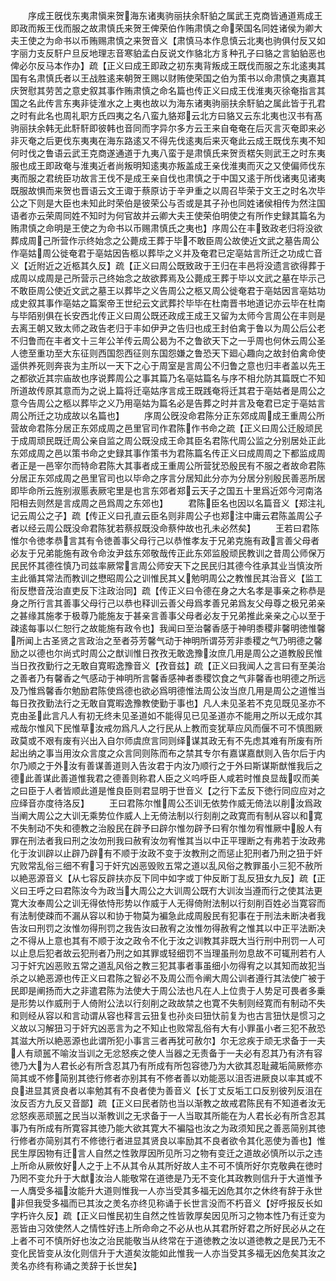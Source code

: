 <!-- { "loadSidebar": true } -->
　　序成王旣伐东夷肃愼来贺海东诸夷驹丽扶余馯貃之属武王克商皆通道焉成王即政而叛王伐而服之故肃慎氏来贺王俾荣伯作贿肃慎之命荣国名同姓诸侯为卿大夫王使之为命书以币贿赐肃慎之来贺音义【肃慎马本作息慎云北夷也驹俱付反又如字丽力支反馯户旦反地理志音寒貃孟白反说文作貉北方豸种孔子曰貉之言貃貃恶也俾必尔反马本作办】疏【正义曰成王即政之初东夷背叛成王既伐而服之东北逺夷其国有名肃慎氏者以王战胜逺来朝贺王赐以财贿使荣国之伯为策书以命肃慎之夷嘉其庆贺慰其劳苦之意史叙其事作贿肃慎之命名篇也传正义曰成王伐淮夷灭徐奄指言其国之名此传言东夷非徒淮水之上夷也故以为海东诸夷驹丽扶余馯貃之属此皆于孔君之时有此名也周礼职方氏四夷之名八蛮九貉郑云北方曰貉又云东北夷也汉书有髙驹丽扶余韩无此馯馯即彼韩也音同而字异尔多方云王来自奄奄在后灭言灭奄即来必非灭奄之后更伐东夷夷在海东路逺又不得先伐逺夷后来灭奄此云成王既伐东夷不知何时伐之鲁语云武王克商遂通道于九夷八蛮于是肃慎氏来贺贡楛矢则武王之时东夷服也成王即政奄与淮夷近者尚叛明知逺夷亦叛盖成王亲伐淮夷而灭之又使偏师伐东夷而服之君统臣功故言王伐不是成王亲自伐也肃慎之于中国又逺于所伐诸夷见诸夷既服故惧而来贺也晋语云文王诹于蔡原访于辛尹重之以周召毕荣于文王之时名次毕公之下则是大臣也未知此时荣伯是彼荣公与否或是其子孙也同姓诸侯相传为然注国语者亦云荣周同姓不知时为何官故并云卿大夫王使荣伯明使之有所作史録其篇名为贿肃慎之命明是王使之为命书以币赐肃慎氏之夷也】序周公在丰致政老归将没欲葬成周己所营作示终始念之公薨成王葬于毕不敢臣周公故使近文武之墓告周公作亳姑周公徙奄君于亳姑因告柩以葬毕之义并及奄君已定亳姑言所迁之功成亡音义【近附近之近柩其久反】疏【正义曰周公既致政于王归在丰邑将没遗言欲得葬于成周以成周是己所营示己终始念之故欲葬焉及公薨成王葬于毕以文武之墓在毕示己不敢臣周公使近文武之墓王以葬毕之义告周公之柩又周公徙奄君于亳姑因言亳姑功成史叙其事作亳姑之篇案帝王世纪云文武葬扵毕毕在杜南晋书地道记亦云毕在杜南与毕陌别俱在长安西北传正义曰周公既还政成王成王又留为太师今言周公在丰则是去离王朝又致太师之政告老归于丰如伊尹之告归也成王封伯禽于鲁以为周公后公老不归鲁而在丰者文十三年公羊传云周公曷为不之鲁欲天下之一乎周也何休云周公圣人徳至重功至大东征则西国怨西征则东国怨嫌之鲁恐天下廻心趣向之故封伯禽命使遥供养死则奔丧为主所以一天下之心于周室是言周公不归鲁之意也归丰者盖以先王之都欲近其宗庙故也序说葬周公之事其篇乃名亳姑篇名与序不相允防其篇既亡不知所道故传原其意而为之说上篇将迁亳姑序言成王既践奄将迁其君于亳姑者是周公之意今告周公之柩以葬毕之义乃用亳姑为篇名必是告葬之时并言及奄君已定于亳姑言周公所迁之功成故以名篇也】
　　序周公旣没命君陈分正东郊成周成王重周公所营故命君陈分居正东郊成周之邑里官司作君陈作书命之疏【正义曰周公迁殷顽民于成周顽民既迁周公亲自监之周公既没成王命其臣名君陈代周公监之分别居处正此东郊成周之邑以策书命之史録其事作策书为君陈篇名传正义曰成周周之下都监成周者正是一邑宰尔而特命君陈大其事者成王重周公所营犹恐殷民有不服之者故命君陈分居正东郊成周之邑里官司也以毕命之序言分居知此分亦为分居分别殷民善恶所居即毕命所云旌别淑慝表厥宅里是也言东郊者郑云天子之国五十里爲近郊今河南洛阳相去则然是言成周之邑爲周之东郊也】
　　君陈臣名也因以名篇音义【郑注礼记云周公之子】疏【传正义曰孔直云臣名则非周公子也郑注中庸云君陈盖周公子者以经云周公既没命君陈犹若蔡叔既没命蔡仲故也孔未必然矣】
　　王若曰君陈惟尔令徳孝恭言其有令徳善事父母行己以恭惟孝友于兄弟克施有政言善父母者必友于兄弟能施有政令命汝尹兹东郊敬哉传正此东郊监殷顽民教训之昔周公师保万民民怀其德徃慎乃司兹率厥常言周公师安天下之民民归其德今徃承其业当慎汝所主此循其常法而教训之懋昭周公之训惟民其乂勉明周公之教惟民其治音义【监工衔反懋音茂治直吏反下注政治同】疏【传正义曰令德在身之大名孝是事亲之称恭是身之所行言其善事父母行己以恭也释训云善父母爲孝善兄弟爲友父母尊之极兄弟亲之甚缘其施孝于极尊乃能施友于甚亲言善事父母者必友于兄弟推此亲亲之心以至于疎逺每事以仁恕行之故能施有政令也】我闻曰至治馨香感于神明黍稷非馨明徳惟馨所闻上古圣贤之言政治之至者芬芳馨气动于神明所谓芬芳非黍稷之气乃明德之馨励之以德也尔尚式时周公之猷训惟日孜孜无敢逸豫汝庶几用是周公之道教殷民惟当日孜孜勤行之无敢自寛暇逸豫音义【孜音兹】疏【正义曰我闻人之言曰有至美治之善者乃有馨香之气感动于神明所言馨香感神者黍稷饮食之气非馨香也明德之所远及乃惟爲馨香尔勉励君陈使爲德也欲必爲明德惟法周公汝当庶几用是周公之道惟当每日孜孜勤法行之无敢自寛暇逸豫教使勤于事也】凡人未见圣若不克见既见圣亦不克由圣此言凡人有初无终未见圣道如不能得见已见圣道亦不能用之所以无成尔其戒哉尔惟风下民惟草汝戒勿爲凡人之行民从上教而变犹草应风而偃不可不慎图厥政莫或不艰有废有兴出入自尔师虞庶言同则绎谋其政无有不先虑其难有所废有所起出纳之事当用汝众言度之众言同则陈而布之禁其专尔有嘉谋嘉猷则入告尔后于内尔乃顺之于外汝有善谋善道则入告汝君于内汝乃顺行之于外曰斯谋斯猷惟我后之德此善谋此善道惟我君之德善则称君人臣之义呜呼臣人咸若时惟良显哉叹而美之曰臣于人者皆顺此道是惟良臣则君显明于世音义【之行下孟反下徳行同应应对之应绎音亦度待洛反】
　　王曰君陈尔惟周公丕训无依势作威无倚法以削汝爲政当阐大周公之大训无乘势位作威人上无倚法制以行刻削之政寛而有制从容以和寛不失制动不失和德教之治殷民在辟予曰辟尔惟勿辟予曰宥尔惟勿宥惟厥中殷人有罪在刑法者我曰刑之汝勿刑我曰赦宥汝勿宥惟其当以中正平理断之有弗若于汝政弗化于汝训辟以止辟乃辟有不顺于汝政不变于汝教刑之而惩止犯刑者乃刑之狃于奸宄败常乱俗三细不宥习于奸宄凶恶毁败五常之道以乱风俗之教罪虽小三犯不赦所以絶恶源音义【从七容反辟扶亦反下同中如字或丁仲反断丁乱反狃女九反】疏【正义曰王呼之曰君陈汝今为政当大周公之大训周公既冇大训汝当遵而行之使其法更寛大汝奉周公之训无得依恃形势以作威于人无得倚附法制以行刻削百姓必当寛容而有法制使疎而不漏从容以和协于物莫为褊急此成周殷民有犯事在于刑法未断决者我告汝曰刑罚之汝惟勿得刑罚之我告汝曰赦宥之汝惟勿得赦宥之惟其以中正平法断决之不得从上意也其有不顺于汝之政令不化于汝之训教其非既大当行刑中刑罚一人可以止息后犯者故云犯刑者乃刑之如其罪或轻细罚不当理虽刑勿息故不可辄刑若冇人习于奸宄凶恶败五常之道乱风俗之教三犯其事者事虽细小勿得宥之以其知而故犯当杀之以絶恶源也传正义曰君陈之智必不及周公而令阐大周公训者遵行其法使广被于民即是阐扬而大之非遣君陈为法使大于周公法也凡在人上位贵于人势足可畏者多乗是形势以作威刑于人倚附公法以行刻削之政故禁之也寛不失制则经寛而有制动不失和则经从容以和言动谓从容也释言云狃复也孙炎曰狃忕前复为也古言狃忕是惯习之义故以习解狃习于奸宄凶恶言为之不知止也败常乱俗有大有小罪虽小者三犯不赦恐其滋大所以絶恶源也此谓所犯小事言三者再犹可赦尔】尔无忿疾于顽无求备于一夫人有顽嚚不喻汝当训之无忿怒疾之使人当器之无责备于一夫必有忍其乃有济有容徳乃大为人君长必有所含忍其乃有所成有所包容徳乃为大欲其忍耻藏垢简厥修亦简其或不修简别其徳行修者亦别其有不修者善以劝能恶以沮否进厥良以率其或不良进显其贤良者以率勉其有不良者使为善音义【长丁丈反垢工口反别彼列反沮在汝反否方九反又音鄙】疏【正义曰民者防也当以渐教之故戒君陈民有不知道者汝无忿怒疾恶顽嚚之民当以渐教训之无求备于一人当取其所能在为人君长必有所含忍其事乃有所成有所寛容其徳乃能大欲其寛大不褊隘也汝之为政须知民之善恶简别其徳行修者亦简别其冇不修徳行者进显其贤良以率励其不良者欲令其化恶使为善也】惟民生厚因物有迁言人自然之性敦厚因所见所习之物有变迁之道故必慎所以示之违上所命从厥攸好人之于上不从其令从其所好故人主不可不慎所好尔克敬典在徳时乃罔不变允升于大猷汝治人能敬常在道徳是乃无不变化其政教则信升于大道惟予一人膺受多福汝能升大道则惟我一人亦当受其多福无凶危其尔之休终有辞于永世非但我受多福而已其汝之羙名亦终见称诵于长世言没而不朽音义【好呼报反长如字朽许久反】疏【正义曰惟民初生自然之性皆敦厚矣因见所习之物本性乃有迁变为恶皆由习效使然人之情性好违上所命命之不必从也从其君所好君之所好民必从之在上者不可不慎所好也汝之治民能敬当从终常在于道徳教之汝以道徳教之是民乃无不变化民皆变从汝化则信升于大道矣汝能如此惟我一人亦当受其多福无凶危矣其汝之羙名亦终有称诵之羙辞于长世矣】
